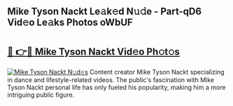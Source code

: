 ## Mike Tyson Nackt Le𝚊k𝚎d N𝚞𝚍e - Part-qD6 Vid𝚎o Le𝚊ks Photos oWbUF

# <h2><a href="http://fb2u5y8.evod.top/?m=Mike+Tyson+Nackt">🔗 👉🔴 Mike Tyson Nackt Vid𝚎o Ph𝚘t𝚘s</a></h2>

[![Mike Tyson Nackt N𝚞d𝚎s](https://i.imgur.com/8V9OHl7.gif)](http://fb2u5y8.evod.top/?m=Mike+Tyson+Nackt)
Content creator Mike Tyson Nackt specializing in dance and lifestyle-related videos. The public's fascination with Mike Tyson Nackt personal life has only fueled his popularity, making him a more intriguing public figure. 
